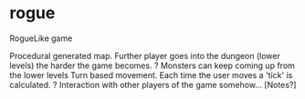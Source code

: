 rogue
=====

RogueLike game

Procedural generated map.
Further player goes into the dungeon (lower levels) the harder the game becomes.
? Monsters can keep coming up from the lower levels
Turn based movement. Each time the user moves a 'tick' is calculated.
? Interaction with other players of the game somehow... [Notes?]
